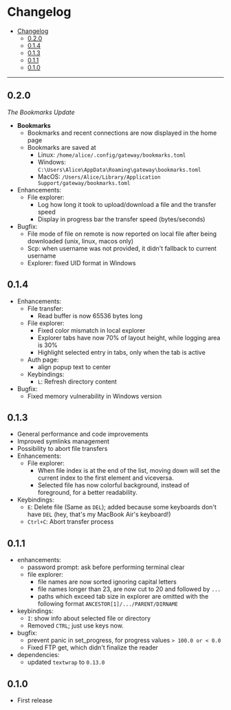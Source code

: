 # Changelog

- [Changelog](#changelog)
  - [0.2.0](#020)
  - [0.1.4](#014)
  - [0.1.3](#012)
  - [0.1.1](#011)
  - [0.1.0](#010)

---

## 0.2.0

*The Bookmarks Update*

- **Bookmarks**
  - Bookmarks and recent connections are now displayed in the home page
  - Bookmarks are saved at
    - Linux: `/home/alice/.config/gateway/bookmarks.toml`
    - Windows: `C:\Users\Alice\AppData\Roaming\gateway\bookmarks.toml`
    - MacOS: `/Users/Alice/Library/Application Support/gateway/bookmarks.toml`
- Enhancements:
  - File explorer:
    - Log how long it took to upload/download a file and the transfer speed
    - Display in progress bar the transfer speed (bytes/seconds)
- Bugfix:
  - File mode of file on remote is now reported on local file after being downloaded (unix, linux, macos only)
  - Scp: when username was not provided, it didn't fallback to current username
  - Explorer: fixed UID format in Windows

## 0.1.4

- Enhancements:
  - File transfer:
    - Read buffer is now 65536 bytes long
  - File explorer:
    - Fixed color mismatch in local explorer
    - Explorer tabs have now 70% of layout height, while logging area is 30%
    - Highlight selected entry in tabs, only when the tab is active
  - Auth page:
    - align popup text to center
  - Keybindings:
    - `L`: Refresh directory content
- Bugfix:
  - Fixed memory vulnerability in Windows version

## 0.1.3

- General performance and code improvements
- Improved symlinks management
- Possibility to abort file transfers
- Enhancements:
  - File explorer:
    - When file index is at the end of the list, moving down will set the current index to the first element and viceversa.
    - Selected file has now colorful background, instead of foreground, for a better readability.
- Keybindings:
  - `E`: Delete file (Same as `DEL`); added because some keyboards don't have `DEL` (hey, that's my MacBook Air's keyboard!)
  - `Ctrl+C`: Abort transfer process

## 0.1.1

- enhancements:
  - password prompt: ask before performing terminal clear
  - file explorer:
    - file names are now sorted ignoring capital letters
    - file names longer than 23, are now cut to 20 and followed by `...`
    - paths which exceed tab size in explorer are omitted with the following format `ANCESTOR[1]/.../PARENT/DIRNAME`
- keybindings:
  - `I`: show info about selected file or directory
  - Removed `CTRL`; just use keys now.
- bugfix:
  - prevent panic in set_progress, for progress values `> 100.0 or < 0.0`
  - Fixed FTP get, which didn't finalize the reader
- dependencies:
  - updated `textwrap` to `0.13.0`

## 0.1.0

- First release